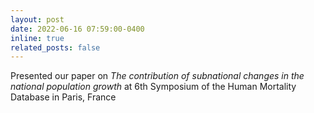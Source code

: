 ```yaml
---
layout: post
date: 2022-06-16 07:59:00-0400
inline: true
related_posts: false
---
```


Presented our paper on <a href="https://www.mortality.org/Research/Events" style="color: inherit; text-decoration: none;">*The contribution of subnational changes in the national population growth*</a> at 6th Symposium of the Human Mortality Database in Paris, France